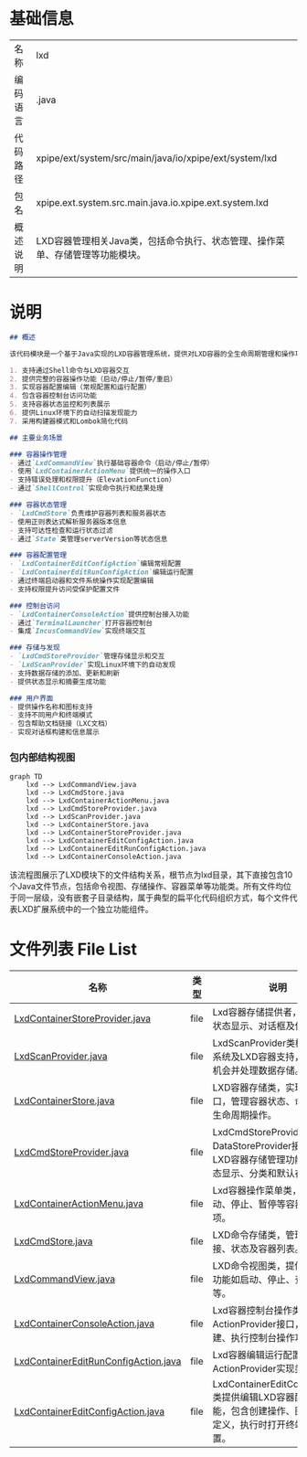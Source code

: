 # 基础信息

|      |      |
|------|------|
| 名称 | lxd |
| 编码语言 | .java |
| 代码路径 | xpipe/ext/system/src/main/java/io/xpipe/ext/system/lxd |
| 包名 | xpipe.ext.system.src.main.java.io.xpipe.ext.system.lxd |
| 概述说明 | LXD容器管理相关Java类，包括命令执行、状态管理、操作菜单、存储管理等功能模块。 |

# 说明

```markdown
## 概述

该代码模块是一个基于Java实现的LXD容器管理系统，提供对LXD容器的全生命周期管理和操作功能。模块采用分层架构设计，包含命令执行、状态管理、存储管理、扫描发现和用户交互等多个组件。主要特点包括：

1. 支持通过Shell命令与LXD容器交互
2. 提供完整的容器操作功能（启动/停止/暂停/重启）
3. 实现容器配置编辑（常规配置和运行配置）
4. 包含容器控制台访问功能
5. 支持容器状态监控和列表展示
6. 提供Linux环境下的自动扫描发现能力
7. 采用构建器模式和Lombok简化代码

## 主要业务场景

### 容器操作管理
- 通过`LxdCommandView`执行基础容器命令（启动/停止/暂停）
- 使用`LxdContainerActionMenu`提供统一的操作入口
- 支持错误处理和权限提升（ElevationFunction）
- 通过`ShellControl`实现命令执行和结果处理

### 容器状态管理
- `LxdCmdStore`负责维护容器列表和服务器状态
- 使用正则表达式解析服务器版本信息
- 支持可达性检查和运行状态过滤
- 通过`State`类管理serverVersion等状态信息

### 容器配置管理
- `LxdContainerEditConfigAction`编辑常规配置
- `LxdContainerEditRunConfigAction`编辑运行配置
- 通过终端启动器和文件系统操作实现配置编辑
- 支持权限提升访问受保护配置文件

### 控制台访问
- `LxdContainerConsoleAction`提供控制台接入功能
- 通过`TerminalLauncher`打开容器控制台
- 集成`IncusCommandView`实现终端交互

### 存储与发现
- `LxdCmdStoreProvider`管理存储显示和交互
- `LxdScanProvider`实现Linux环境下的自动发现
- 支持数据存储的添加、更新和刷新
- 提供状态显示和摘要生成功能

### 用户界面
- 提供操作名称和图标支持
- 支持不同用户和终端模式
- 包含帮助文档链接（LXC文档）
- 实现对话框构建和信息展示
```


### 包内部结构视图

```mermaid
graph TD
    lxd --> LxdCommandView.java
    lxd --> LxdCmdStore.java
    lxd --> LxdContainerActionMenu.java
    lxd --> LxdCmdStoreProvider.java
    lxd --> LxdScanProvider.java
    lxd --> LxdContainerStore.java
    lxd --> LxdContainerStoreProvider.java
    lxd --> LxdContainerEditConfigAction.java
    lxd --> LxdContainerEditRunConfigAction.java
    lxd --> LxdContainerConsoleAction.java
```

该流程图展示了LXD模块下的文件结构关系，根节点为lxd目录，其下直接包含10个Java文件节点，包括命令视图、存储操作、容器菜单等功能类。所有文件均位于同一层级，没有嵌套子目录结构，属于典型的扁平化代码组织方式，每个文件代表LXD扩展系统中的一个独立功能组件。

# 文件列表 File List

| 名称   | 类型  | 说明 |
|-------|------|-------------|
| [LxdContainerStoreProvider.java](LxdContainerStoreProvider.md) | file | Lxd容器存储提供者，管理容器状态显示、对话框及信息摘要。 |
| [LxdScanProvider.java](LxdScanProvider.md) | file | LxdScanProvider类检查Linux系统及LXD容器支持，创建扫描机会并处理数据存储。 |
| [LxdContainerStore.java](LxdContainerStore.md) | file | LXD容器存储类，实现多种接口，管理容器状态、命令执行及生命周期操作。 |
| [LxdCmdStoreProvider.java](LxdCmdStoreProvider.md) | file | LxdCmdStoreProvider实现DataStoreProvider接口，提供LXD容器存储管理功能，包括状态显示、分类和默认存储等。 |
| [LxdContainerActionMenu.java](LxdContainerActionMenu.md) | file | Lxd容器操作菜单类，提供启动、停止、暂停等容器操作选项。 |
| [LxdCmdStore.java](LxdCmdStore.md) | file | LXD命令存储类，管理主机连接、状态及容器列表。 |
| [LxdCommandView.java](LxdCommandView.md) | file | LXD命令视图类，提供容器管理功能如启动、停止、查询状态等。 |
| [LxdContainerConsoleAction.java](LxdContainerConsoleAction.md) | file | Lxd容器控制台操作类，实现ActionProvider接口，提供创建、执行控制台操作功能。 |
| [LxdContainerEditRunConfigAction.java](LxdContainerEditRunConfigAction.md) | file | Lxd容器编辑运行配置的ActionProvider实现类。 |
| [LxdContainerEditConfigAction.java](LxdContainerEditConfigAction.md) | file | LxdContainerEditConfigAction类提供编辑LXD容器配置的功能，包含创建操作、图标和名称定义，执行时打开终端编辑配置。 |



